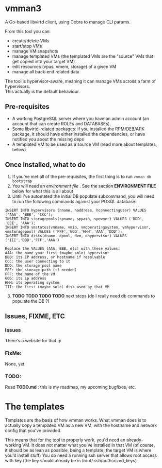 # vmman3
A Go-based libvirtd client, using Cobra to manage CLI params.

From this tool you can:
- create/delete VMs
- start/stop VMs
- manage VM snapshots
- manage templated VMs (the templated VMs are the "source" VMs that get copied into your target VM)
- edit resources (vpus, vmem, storage) of a given VM
- manage all back-end related data

The tool is hypervisor-aware, meaning it can manage VMs across a farm of hypervisors.<br>
This actually is the default behaviour.

## Pre-requisites
- A working PostgreSQL server where you have an admin account (an account that can create ROLEs and DATABASEs).
- Some libvirtd-related packages: if you installed the RPM/DEB/APK package, it should have either installed the dependencies, or have notified you about the missing deps
- A templated VM to be used as a source VM (read more about templates, below)
## Once installed, what to do
1. If you've met all of the pre-requisites, the first thing is to run `vmman db bootstrap`
2. You will need an _environment file_ . See the section **ENVIRONMENT FILE** below for what this is all about
3. Until I've automated the initial DB populate subcommand, you will need to run the following commands against your PGSQL database:
```postgresql
INSERT INTO hypervisors (hname, haddress, hconnectinguser) VALUES ('AAA', 'BBB', 'CCC');
INSERT INTO storagepools(spname, sppath, spowner) VALUES ('DDD', 'EEE', 'AAA');
INSERT INTO vmstates(vmname, vmip, vmoperatingsystem, vmhypervisor, vmstoragepool) VALUES ('FFF','GGG','HHH','AAA','DDD');
INSERT INTO disks(dname, dpool, dvm, dhypervisor) VALUES ('III','DDD','FFF','AAA')

Replace the VALUES (AAA, BBB, etc) with these values:
AAA: the name your first (maybe sole) hypervisor
BBB: its IP address, or hostname if resolvable
CCC: the user connecting to it
DDD: the storage pool name
EEE: the storage path (if needed)
FFF: the name of the VM
GGG: its ip address
HHH: its operating system
III: the first (maybe sole) disk used by that VM
```
3. **TODO TODO TODO TODO** next steps (do I really need db commands to populate the DB ?)

## Issues, FIXME, ETC

### Issues
There's a website for that :p

### FixMe:
None, yet

### TODO:
Read **TODO.md** : this is my roadmap, my upcoming bugfixes, etc.

# The templates
Templates are the basis of how vmman works. What vmman does is to actually copy a templated VM as a new VM, with the hostname and network config that you've provided.

This means that for the tool to properly work, you'd need an already-working VM.
It does not matter what you've installed in that VM (of course, it should be as lean as possible, being a template; the target VM is where you'd install stuff)
You do need a running ssh server that allows root access with key (the key should already be in /root/.ssh/authorized_keys)